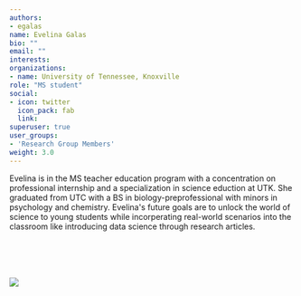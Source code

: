 ```yaml
---
authors:
- egalas
name: Evelina Galas
bio: ""
email: ""
interests:
organizations:
- name: University of Tennessee, Knoxville
role: "MS student"
social:
- icon: twitter
  icon_pack: fab
  link: 
superuser: true
user_groups:
- 'Research Group Members'
weight: 3.0
---
```


Evelina is in the MS teacher education program with a concentration on professional internship and a specialization in science eduction at UTK. She graduated from UTC with a BS in biology-preprofessional with minors in psychology and chemistry. Evelina's future goals are to unlock the world of science to young students while incorperating real-world scenarios into the classroom like introducing data science through research articles. 

<br>
<br>
<br>
<br>
<img src="/img/evelina.png"/>

